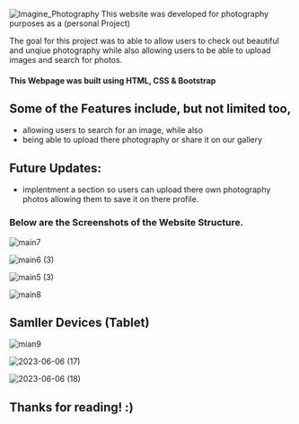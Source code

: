 ![Imagine_Photography](https://github.com/DanielsWebDevelopment/Gaming-Platform-Website/assets/129445203/391af4b3-f898-4ab3-b500-461d03d0ad53)
This website was developed for photography purposes as a (personal Project)

The goal for this project was to able to allow users to check out beautiful and unqiue photography while
also allowing users to be able to upload images and search for photos. 

#### This Webpage was built using HTML, CSS & Bootstrap

## Some of the Features include, but not limited too, 
* allowing users to search for an image, while also 
* being able to upload there photography 
or share it on our gallery

## Future Updates: 
* implentment a section so users can upload there own photography photos
allowing them to save it on there profile. 

### Below are the Screenshots of the Website Structure.
![main7](https://github.com/DanielsWebDevelopment/Image-Gallery-Website/assets/129445203/9441e82c-bb61-42c6-9d81-8b3e407ad6dd)

![main6 (3)](https://github.com/DanielsWebDevelopment/Image-Gallery-Website/assets/129445203/80869cf6-b5bb-4724-9e9b-e8c5ad6dd6d4)

![main5 (3)](https://github.com/DanielsWebDevelopment/Image-Gallery-Website/assets/129445203/2717eda7-d826-4d16-81da-328c46ae23fe)

![main8](https://github.com/DanielsWebDevelopment/Image-Gallery-Website/assets/129445203/9a864a62-4597-45de-97b9-1e422c712b47)

## Samller Devices (Tablet)
![mian9](https://github.com/DanielsWebDevelopment/Image-Gallery-Website/assets/129445203/3f1af3b4-fe1d-471b-a745-41f866e8c475)

![2023-06-06 (17)](https://github.com/DanielsWebDevelopment/Image-Gallery-Website/assets/129445203/5460720c-7f28-469d-81b4-362011babba9)

![2023-06-06 (18)](https://github.com/DanielsWebDevelopment/Image-Gallery-Website/assets/129445203/680f0a51-2f04-42ab-8398-7cd4af8bd60b)
## Thanks for reading! :) 
